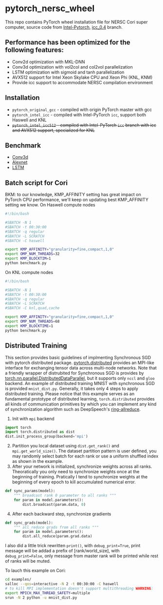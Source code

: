 # pytorch_nersc_wheel
This repo contains PyTorch wheel installation file for NERSC Cori super computer, source code from [Intel-Pytorch](https://github.com/intel/pytorch), [icc_0.4](https://github.com/intel/pytorch/tree/icc_0.4) branch.

## Performance has been optimized for the following features:
* Conv2d optimization with MKL-DNN
* Conv3d optimization with vol2col and col2vol parallelization
* LSTM optimization with sigmoid and tanh parallelization
* AVX512 support for Intel Xeon Skylake CPU and Xeon Phi (KNL, KNM)
* Provide icc support to accommodate NERSC compilation environment

## Installation
* `pytorch_original_gcc` - compiled with origin PyTorch master with gcc
* `pytorch_intel_icc` - compiled with Intel-PyTorch `icc`, support both Haswell and KNL
* ~~`pytorch_intel_icc512` - compiled with Intel-PyTorch `icc` branch with icc and AVX512 support, specialized for KNL~~

## Benchmark
* [Conv3d](https://github.com/MlWoo/PyTorch-benchmark)
* [Alexnet](https://github.com/mingfeima/convnet-benchmarks)
* [LSTM](https://github.com/xhzhao/pytorch-rnn-benchmark)

## Batch script for Cori
BKM: to our knowledge, KMP_AFFINITY setting has great impact on PyTorch CPU performance, we'll keep on updating best KMP_AFFINITY setting we know.
On Haswell compute nodes
```bash
#!/bin/bash

#SBATCH -N 1
#SBATCH -t 00:30:00
#SBATCH -q regular
#SBATCH -L SCRATCH
#SBATCH -C haswell

export KMP_AFFINITY="granularity=fine,compact,1,0"
export OMP_NUM_THREADS=32
export KMP_BLOCKTIM=1
python benchmark.py
```
On KNL compute nodes
```bash
#!/bin/bash

#SBATCH -N 1
#SBATCH -t 00:30:00
#SBATCH -q regular
#SBATCH -L SCRATCH
#SBATCH -C knl,quad,cache

export KMP_AFFINITY="granularity=fine,compact,1,0"
export OMP_NUM_THREADS=68
export KMP_BLOCKTIME=1
python benchmark.py
```

## Distributed Training
This section provides basic guidelines of implmenting Synchronous SGD with pytorch distributed package. 
[pytorch.distributed](http://pytorch.org/docs/master/distributed.html) provides an MPI-like interface for exchanging tensor data across multi-node networks. Note that a friendly wrapper of distrubited for Synchronous SGD is provides by [torch.nn.parallel.DistributedDataParallel](http://pytorch.org/docs/master/nn.html#torch.nn.parallel.DistributedDataParallel), but it supports only `nccl` and `gloo` backend. 
An example of distributed training MNIST with synchronous SGD is provided `mnist_dist.py`.
Generally, it takes only 4 steps to apply distributed training.
Please notice that this example serves as an fundamental prototype of distributed learning, `torch.distributed` provides all kinds of communication primitives by which you can implement any kind of synchronization algorithm such as DeepSpeech's [ring-allreduce](http://pytorch.org/tutorials/intermediate/dist_tuto.html#our-own-ring-allreduce).

1. Init with `mpi` backend
```python
import torch
import torch.distributed as dist
dist.init_process_group(backend='mpi')
```
2. Partition you local dataset using `dist.get_rank()` and `mpi.get_world_size()`.
The dataset partition pattern is user defined, you may randomly select batch for each rank or use a uniform shuffled index as shown in the example.
3. After your network is initialized, synchronize weights across all ranks.
Theoratically you only need to synchronize weights once at the beginning of training.
Pratically I tend to synchronize weights at the beginning of every epoch to kill accumulated numerical error.
```python
def sync_params(model):
    """ broadcast rank 0 parameter to all ranks """
    for param in model.parameters():
        dist.broadcast(param.data, 0)
```
4. After each backward step, synchronize gradients
```python
def sync_grads(model):
    """ all_reduce grads from all ranks """
    for param in model.parameters():
        dist.all_reduce(param.grad.data)
```
I also did a little trick rewritten `print()`, with `debug_print=True`, print message will be addad a prefix of [rank/world_size], with `debug_print=False`, only message from master rank will be printed while rest of ranks will be muted.

To lauch this example on Cori:
 ```bash
cd examples/
salloc --qos=interactive -N 2 -t 00:30:00 -C haswell
# to kill MPI implementation doesn't support multithreading WARNING:
export MPICH_MAX_THREAD_SAFETY=multiple
srun -N 2 python -u mnist_dist.py
```
